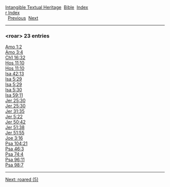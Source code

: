 [Intangible Textual Heritage](../../index)  [Bible](../index) 
[Index](index)   
[r Index](_r_)  
  [Previous](c09577)  [Next](c09579) 

------------------------------------------------------------------------

### &lt;roar&gt; 23 entries

[Amo 1:2](../kjv/amo001.htm#002)  
[Amo 3:4](../kjv/amo003.htm#004)  
[Ch1 16:32](../kjv/ch1016.htm#032)  
[Hos 11:10](../kjv/hos011.htm#010)  
[Hos 11:10](../kjv/hos011.htm#010)  
[Isa 42:13](../kjv/isa042.htm#013)  
[Isa 5:29](../kjv/isa005.htm#029)  
[Isa 5:29](../kjv/isa005.htm#029)  
[Isa 5:30](../kjv/isa005.htm#030)  
[Isa 59:11](../kjv/isa059.htm#011)  
[Jer 25:30](../kjv/jer025.htm#030)  
[Jer 25:30](../kjv/jer025.htm#030)  
[Jer 31:35](../kjv/jer031.htm#035)  
[Jer 5:22](../kjv/jer005.htm#022)  
[Jer 50:42](../kjv/jer050.htm#042)  
[Jer 51:38](../kjv/jer051.htm#038)  
[Jer 51:55](../kjv/jer051.htm#055)  
[Joe 3:16](../kjv/joe003.htm#016)  
[Psa 104:21](../kjv/psa104.htm#021)  
[Psa 46:3](../kjv/psa046.htm#003)  
[Psa 74:4](../kjv/psa074.htm#004)  
[Psa 96:11](../kjv/psa096.htm#011)  
[Psa 98:7](../kjv/psa098.htm#007)  

------------------------------------------------------------------------

[Next: roared (5)](c09579)
